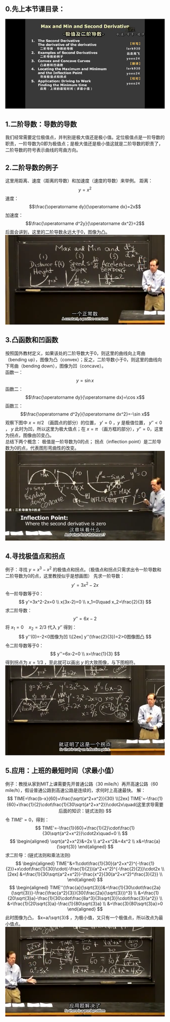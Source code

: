 ## 0.先上本节课目录：
![](attachments/0极值及二阶导数.png)
  
## 1.二阶导数：导数的导数
我们经常需要定位极值点，并判别是极大值还是极小值。定位极值点是一阶导数的职责，一阶导数为0即为极值点；是极大值还是极小值这就是二阶导数的职责了，二阶导数的符号表示曲线的弯曲方向。
  
## 2.二阶导数的例子
这里用距离、速度（距离的导数）和加速度（速度的导数）来举例。
距离：
$$y=x^2$$
速度：
$$\frac{\operatorname dy}{\operatorname dx}=2x$$
加速度：
$$\frac{\operatorname d^2y}{\operatorname dx^2}=2$$
后面会讲到，这里的二阶导数永远大于0，图像为凸。  
![](attachments/2二阶导数的例子%20(2).png)
  
## 3.凸函数和凹函数
按照国外教材定义，如果该处的二阶导数大于0，则这里的曲线向上弯曲（bending up），图像为凸（convex）；反之，二阶导数小于0，则这里的曲线向下弯曲（bending down），图像为凹（concave）。  
函数一：
$$y=\sin x$$
函数二：
$$\frac{\operatorname dy}{\operatorname dx}=\cos x$$
函数三：
$$\frac{\operatorname d^2y}{\operatorname dx^2}=-\sin x$$
观察下图中 $x=\pi/2$ （画圆点的部分）的位置， $y'=0$ ，$y$ 是极值位置， $y''<0$ ， $y$ 此时为凹，所以这里为极大值点；在 $x=\pi$ （画方框的部分），$y''=0$，这里为拐点，图像由凹变凸。  
总结下两个概念：
极值是一阶导数为0的点；
拐点（inflection point）是二阶导数为0的点，代表图形弯曲性的改变。  
![](attachments/3凸函数和凹函数.png)
  
## 4.寻找极值点和拐点
例子：寻找 $y=x^3-x^2$ 的极值点和拐点。（极值点和拐点只需求出令一阶导数和二阶导数为0的点，这里教授似乎是想画图）
先求一阶导数：
$$y'=3x^2-2x$$
令一阶导数等于0：
$$
y'=3x^2-2x=0 \\
x(3x-2)=0 \\
x_1=0\quad x_2=\frac{2}{3}
$$
求二阶导数：
$$y''=6x-2$$
将 $x_1=0\quad x_2=2/3$ 代入 $y''$ 得到：
$$
y''(0)=-2<0图像为凹 \\[2ex]
y''(\frac{2}{3})=2>0图像图凸
$$
令二阶导数等于0：
$$
y''=6x-2=0 \\
x=\frac{1}{3}
$$
得到拐点为 $x=1/3$ ，至此就可以画出 $y$ 的大致图像，与下图相符。
![](attachments/4寻找极值点和拐点.png)
  
## 5.应用：上班的最短时间（求最小值）
例子：教授从家到MIT上课需要先开普通公路（30 mile/h）再开高速公路（60 mile/h），假设普通公路到高速公路是连续的，求何时上高速最快。
解：
$$
TIME=\frac{b-x}{60}+\frac{\sqrt{a^2+x^2}}{30} \\[2ex]
TIME'=-\frac{1}{60}+\frac{1}{2}\cdot\frac{1}{30\sqrt{a^2+x^2}}\cdot2x\quad(这里求导需要后面的知识：链式法则)
$$
令 $TIME'=0$，得到：
$$
TIME'=-\frac{1}{60}+\frac{1}{2}\cdot\frac{1}{30\sqrt{a^2+x^2}}\cdot2x\quad=0 \\
$$
$$
\begin{aligned}
\sqrt{a^2+x^2}&=2x \\
a^2+x^2&=4x^2 \\
x&=\frac{a}{\sqrt{3}}
\end{aligned}
$$
求二阶导：(链式法则和乘法法则)
$$
\begin{aligned}
TIME''&=1\cdot\frac{1}{30}(a^2+x^2)^{-\frac{1}{2}}+x\cdot\frac{1}{30}\cdot(-\frac{1}{2})(a^2+x^2)^{-\frac{2}{2}}\cdot2x \\[2ex]
&=\frac{1}{30\sqrt{a^2+x^2}}-\frac{x^2}{30(a^2+x^2)^\frac{3}{2}} \\
\end{aligned}
$$
$$
\begin{aligned}
TIME''(\frac{a}{\sqrt{3}})&=\frac{1}{30\cdot\frac{2a}{\sqrt{3}}}-\frac{\frac{a^2}{3}}{30(\frac{2a}{\sqrt{3}})^3} \\
&=\frac{1}{20\sqrt{3}a}-\frac{1}{30\cdot\frac{8a^3}{3\sqrt{3}}\cdot\frac{3}{a^2}} \\
&=\frac{1}{20\sqrt{3}a}-\frac{1}{80\sqrt{3}a} \\
&=\frac{3}{80\sqrt{3}a}>0
\end{aligned}
$$
此时图像为凸， $x=a/\sqrt{3}$ ，为极小值，又只有一个极值点，所以改点为最小值点。
![](attachments/5应用：上班最短的时间（求最小值）.png)